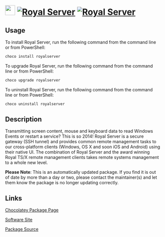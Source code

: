 # <img src="https://rawcdn.githack.com/virtualex-itv/chocolatey-packages/9dc8a38fb867fe2d56a0470d8de1b85248b68fc3/icons/royalserver.png" width="32" height="32"/> [![Royal Server](https://img.shields.io/chocolatey/v/royalserver.svg?label=Royal+Server)](https://community.chocolatey.org/packages/royalserver) [![Royal Server](https://img.shields.io/chocolatey/dt/royalserver.svg)](https://community.chocolatey.org/packages/royalserver)

## Usage

To install Royal Server, run the following command from the command line or from PowerShell:

```powershell
choco install royalserver
```

To upgrade Royal Server, run the following command from the command line or from PowerShell:

```powershell
choco upgrade royalserver
```

To uninstall Royal Server, run the following command from the command line or from PowerShell:

```powershell
choco uninstall royalserver
```

## Description

Transmitting screen content, mouse and keyboard data to read Windows Events or restart a service? This is so 2014! Royal Server is a secure gateway (SSH tunnel) and provides common remote management tasks to our cross-platform clients (Windows, OS X and soon iOS and Android) using their native UI. The combination of Royal Server and the award winning Royal TS/X remote management clients takes remote systems management to a whole new level.

**Please Note**: This is an automatically updated package. If you find it is
out of date by more than a day or two, please contact the maintainer(s) and
let them know the package is no longer updating correctly.

## Links

[Chocolatey Package Page](https://community.chocolatey.org/packages/royalserver)

[Software Site](https://www.royalapps.com/server/main/features)

[Package Source](https://github.com/virtualex-itv/chocolatey-packages/tree/master/automatic/royalserver)
